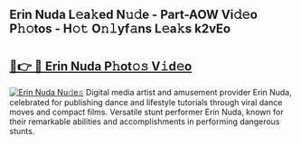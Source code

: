 ## Erin Nuda L𝚎a𝚔ed N𝚞𝚍e - Part-AOW Vi𝚍𝚎o P𝚑𝚘tos - H𝚘𝚝 O𝚗𝚕yf𝚊ns L𝚎a𝚔s k2vEo

# <h2><a href="http://kf1m1v.oniu.top/?m=Erin+Nuda">🔗👉 🔴 Erin Nuda P𝚑ot𝚘𝚜 V𝚒d𝚎o</a></h2>

[![Erin Nuda Nu𝚍e𝚜](https://i.imgur.com/0qMVB7G.gif)](http://kf1m1v.oniu.top/?m=Erin+Nuda)
Digital media artist and amusement provider Erin Nuda, celebrated for publishing dance and lifestyle tutorials through viral dance moves and compact films. Versatile stunt performer Erin Nuda, known for their remarkable abilities and accomplishments in performing dangerous stunts.  
